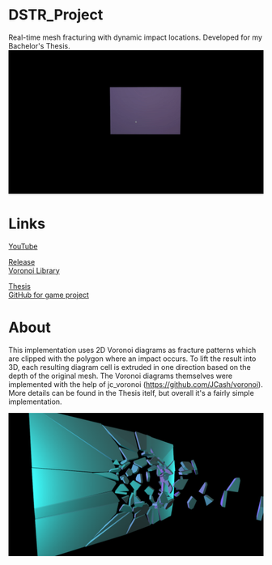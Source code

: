 # DSTR_Project
Real-time mesh fracturing with dynamic impact locations. Developed for my Bachelor's Thesis.<br/>
![Preview](/images/ezgif-2-fd182333765a.gif)<br/>

# Links
[YouTube](https://www.youtube.com/watch?v=aCtCb6J7cbE)<br/>

[Release](https://github.com/FiskNi/DSTR_Project/releases/tag/v1.0)<br/>
[Voronoi Library](https://github.com/JCash/voronoi)<br/>

[Thesis](http://urn.kb.se/resolve?urn=urn:nbn:se:bth-20161)<br/>
[GitHub for game project](https://github.com/StevenCederrand/Night-of-the-Wizardlings)<br/>


# About

This implementation uses 2D Voronoi diagrams as fracture patterns which are clipped with the polygon where an impact occurs. To lift the result into 3D, each resulting diagram cell is extruded in one direction based on the depth of the original mesh.
The Voronoi diagrams themselves were implemented with the help of jc_voronoi (https://github.com/JCash/voronoi). 
More details can be found in the Thesis itelf, but overall it's a fairly simple implementation.

![Preview](/images/t_breach_200p.png)<br/>


